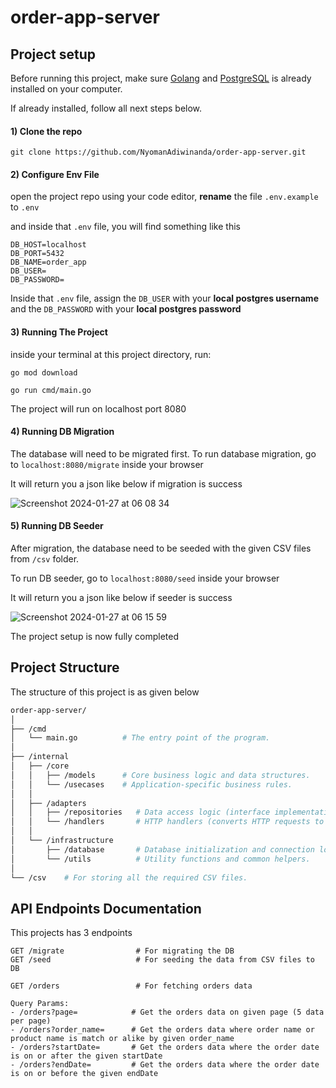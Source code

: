 # order-app-server

## Project setup

Before running this project, make sure [Golang](https://go.dev/doc/install) and [PostgreSQL](https://www.postgresql.org/download/) is already installed on your computer.

If already installed, follow all next steps below.

#### 1) Clone the repo

```
git clone https://github.com/NyomanAdiwinanda/order-app-server.git
```

#### 2) Configure Env File

open the project repo using your code editor, **rename** the file `.env.example` to `.env`

and inside that `.env` file, you will find something like this

```
DB_HOST=localhost
DB_PORT=5432
DB_NAME=order_app
DB_USER=
DB_PASSWORD=
```

Inside that `.env` file, assign the `DB_USER` with your **local postgres username** and the `DB_PASSWORD` with your **local postgres password**

#### 3) Running The Project

inside your terminal at this project directory, run:

```
go mod download
```

```
go run cmd/main.go
```

The project will run on localhost port 8080

#### 4) Running DB Migration

The database will need to be migrated first. To run database migration, go to `localhost:8080/migrate` inside your browser

It will return you a json like below if migration is success

![Screenshot 2024-01-27 at 06 08 34](https://github.com/NyomanAdiwinanda/order-app-server/assets/65802394/d8040d27-1329-40ed-9656-4e2616717398)

#### 5) Running DB Seeder

After migration, the database need to be seeded with the given CSV files from `/csv` folder.

To run DB seeder, go to `localhost:8080/seed` inside your browser

It will return you a json like below if seeder is success

![Screenshot 2024-01-27 at 06 15 59](https://github.com/NyomanAdiwinanda/order-app-server/assets/65802394/e049c049-816d-4063-9ff3-8978c3b7d3fe)

The project setup is now fully completed

## Project Structure

The structure of this project is as given below

```bash
order-app-server/
│
├── /cmd
│   └── main.go          # The entry point of the program.
│
├── /internal
│   ├── /core
│   │   ├── /models      # Core business logic and data structures.
│   │   └── /usecases    # Application-specific business rules.
│   │
│   ├── /adapters
│   │   ├── /repositories   # Data access logic (interface implementations).
│   │   └── /handlers       # HTTP handlers (converts HTTP requests to domain logic calls).
│   │
│   └── /infrastructure
│       ├── /database       # Database initialization and connection logic.
│       └── /utils          # Utility functions and common helpers.
│
└── /csv    # For storing all the required CSV files.
```

## API Endpoints Documentation

This projects has 3 endpoints

```
GET /migrate                # For migrating the DB
GET /seed                   # For seeding the data from CSV files to DB

GET /orders                 # For fetching orders data

Query Params:
- /orders?page=            # Get the orders data on given page (5 data per page)
- /orders?order_name=      # Get the orders data where order name or product name is match or alike by given order_name
- /orders?startDate=       # Get the orders data where the order date is on or after the given startDate
- /orders?endDate=         # Get the orders data where the order date is on or before the given endDate
```
